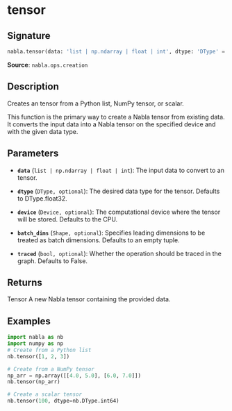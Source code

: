 # tensor

## Signature

```python
nabla.tensor(data: 'list | np.ndarray | float | int', dtype: 'DType' = float32, device: 'Device' = Device(type=cpu,id=0), batch_dims: 'Shape' = (), traced: 'bool' = False) -> 'Tensor'
```

**Source**: `nabla.ops.creation`

## Description

Creates an tensor from a Python list, NumPy tensor, or scalar.

This function is the primary way to create a Nabla tensor from existing
data. It converts the input data into a Nabla tensor on the specified
device and with the given data type.

## Parameters

- **`data`** (`list | np.ndarray | float | int`): The input data to convert to an tensor.

- **`dtype`** (`DType, optional`): The desired data type for the tensor. Defaults to DType.float32.

- **`device`** (`Device, optional`): The computational device where the tensor will be stored. Defaults to the CPU.

- **`batch_dims`** (`Shape, optional`): Specifies leading dimensions to be treated as batch dimensions. Defaults to an empty tuple.

- **`traced`** (`bool, optional`): Whether the operation should be traced in the graph. Defaults to False.

## Returns

Tensor
    A new Nabla tensor containing the provided data.

## Examples

```python
import nabla as nb
import numpy as np
# Create from a Python list
nb.tensor([1, 2, 3])
```

```python
# Create from a NumPy tensor
np_arr = np.array([[4.0, 5.0], [6.0, 7.0]])
nb.tensor(np_arr)
```

```python
# Create a scalar tensor
nb.tensor(100, dtype=nb.DType.int64)
```

